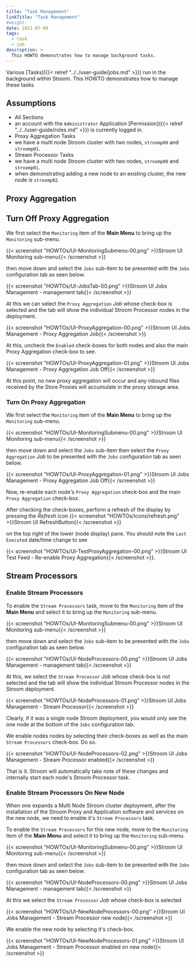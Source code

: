 ```yaml
---
title: "Task Management"
linkTitle: "Task Management"
#weight:
date: 2021-07-09
tags:
  - task
  - job
description: >
  This HOWTO demonstrates how to manage background tasks.
---
```


Various
[Tasks]({{< relref "../../user-guide/jobs.md" >}})
run in the background within Stroom. This HOWTO demonstrates how to manage these tasks

## Assumptions
- All Sections
 - an account with the `Administrator` Application [Permission]({{< relref "../../user-guide/roles.md" >}}) is currently logged in.
- Proxy Aggregation Tasks
 - we have a multi node Stroom cluster with two nodes, `stroomp00` and `stroomp01`.
- Stream Processor Tasks
 - we have a multi node Stroom cluster with two nodes, `stroomp00` and `stroomp01`.
 - when demonstrating adding a new node to an existing cluster, the new node is `stroomp02`.

## Proxy Aggregation
## Turn Off Proxy Aggregation
We first select the `Monitoring` item of the __Main Menu__ to bring up the `Monitoring` sub-menu.

{{< screenshot "HOWTOs/UI-MonitoringSubmenu-00.png" >}}Stroom UI Monitoring sub-menu{{< /screenshot >}}

then move down and select the `Jobs` sub-item to be presented with the `Jobs` configuration tab as seen below.

{{< screenshot "HOWTOs/UI-JobsTab-00.png" >}}Stroom UI Jobs Management - management tab{{< /screenshot >}}

At this we can select the `Proxy Aggregation` _Job_ whose check-box is selected and the tab will show the individual Stroom Processor nodes
in the deployment.

{{< screenshot "HOWTOs/UI-ProxyAggregation-00.png" >}}Stroom UI Jobs Management - Proxy Aggregation Job{{< /screenshot >}}

At this, uncheck the `Enabled` check-boxes for both nodes and also the main Proxy Aggregation check-box to see.

{{< screenshot "HOWTOs/UI-ProxyAggregation-01.png" >}}Stroom UI Jobs Management - Proxy Aggregation Job Off{{< /screenshot >}}

At this point, no new proxy aggregation will occur and any inbound files received by the Store Proxies will accumulate in the proxy storage area.

### Turn On Proxy Aggregation
We first select the `Monitoring` item of the __Main Menu__ to bring up the `Monitoring` sub-menu.

{{< screenshot "HOWTOs/UI-MonitoringSubmenu-00.png" >}}Stroom UI Monitoring sub-menu{{< /screenshot >}}

then move down and select the `Jobs` sub-item then select the `Proxy Aggregation` _Job_ to be presented with the `Jobs` configuration tab as seen below.

{{< screenshot "HOWTOs/UI-ProxyAggregation-01.png" >}}Stroom UI Jobs Management - Proxy Aggregation Job Off{{< /screenshot >}}

Now, re-enable each node's `Proxy Aggregation` check-box and the main `Proxy Aggregation` check-box.

After checking the check-boxes, perform a refresh of the display by pressing
the _Refresh_ icon {{< screenshot "HOWTOs/icons/refresh.png" >}}Stroom UI RefreshButton{{< /screenshot >}}

on the top right of the lower (node display) pane. You should note the `Last Executed` date/time change to see

{{< screenshot "HOWTOs/UI-TestProxyAggregation-00.png" >}}Stroom UI Test Feed - Re-enable Proxy Aggregation{{< /screenshot >}}.


## Stream Processors
### Enable Stream Processors
To enable the `Stream Processors` task, move to the `Monitoring` item of the __Main Menu__ and select it to bring up the `Monitoring` sub-menu.

{{< screenshot "HOWTOs/UI-MonitoringSubmenu-00.png" >}}Stroom UI Monitoring sub-menu{{< /screenshot >}}

then move down and select the `Jobs` sub-item to be presented with the `Jobs` configuration tab as seen below.

{{< screenshot "HOWTOs/UI-NodeProcessors-00.png" >}}Stroom UI Jobs Management - management tab{{< /screenshot >}}

At this, we select the `Stream Processor` _Job_ whose check-box is not selected and the tab will show the individual Stroom Processor
nodes in the Stroom deployment.

{{< screenshot "HOWTOs/UI-NodeProcessors-01.png" >}}Stroom UI Jobs Management - Stream Processor{{< /screenshot >}}

Clearly, if it was a single node Stroom deployment, you would only see the one node at the bottom of the `Jobs` configuration tab.

We enable nodes nodes by selecting their check-boxes as well as the main `Stream Processors` check-box. Do so.

{{< screenshot "HOWTOs/UI-NodeProcessors-02.png" >}}Stroom UI Jobs Management - Stream Processor enabled{{< /screenshot >}}

That is it. Stroom will automatically take note of these changes and internally start each node's Stroom Processor task.

### Enable Stream Processors On New Node

When one expands a Multi Node Stroom cluster deployment, after the installation of the Stroom Proxy and Application software and
services on the new node, we need to enable it's `Stream Processors` task.

To enable the `Stream Processors` for this new node, move to the `Monitoring` item of the __Main Menu__ and select it to bring up the `Monitoring` sub-menu.

{{< screenshot "HOWTOs/UI-MonitoringSubmenu-00.png" >}}Stroom UI Monitoring sub-menu{{< /screenshot >}}

then move down and select the `Jobs` sub-item to be presented with the `Jobs` configuration tab as seen below.

{{< screenshot "HOWTOs/UI-NodeProcessors-00.png" >}}Stroom UI Jobs Management - management tab{{< /screenshot >}}

At this we select the `Stream Processor` _Job_ whose check-box is selected

{{< screenshot "HOWTOs/UI-NewNodeProcessors-00.png" >}}Stroom UI Jobs Management - Stream Processor new node{{< /screenshot >}}

We enable the new node by selecting it's check-box.

{{< screenshot "HOWTOs/UI-NewNodeProcessors-01.png" >}}Stroom UI Jobs Management - Stream Processor enabled on new node{{< /screenshot >}}

